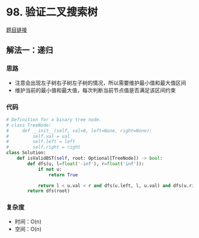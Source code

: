 # 98. 验证二叉搜索树

[题目链接](https://leetcode.cn/problems/validate-binary-search-tree/description/)

## 解法一：递归

### 思路

- 注意会出现左子树右子树左子树的情况，所以需要维护最小值和最大值区间
- 维护当前的最小值和最大值，每次判断当前节点值是否满足该区间约束

### 代码

```py
# Definition for a binary tree node.
# class TreeNode:
#     def __init__(self, val=0, left=None, right=None):
#         self.val = val
#         self.left = left
#         self.right = right
class Solution:
    def isValidBST(self, root: Optional[TreeNode]) -> bool:
        def dfs(u, l=float('-inf'), r=float('inf')):
            if not u:
                return True

            return l < u.val < r and dfs(u.left, l, u.val) and dfs(u.right, u.val, r)
        return dfs(root)
```

### 复杂度

- 时间：O(n)
- 空间：O(n)

